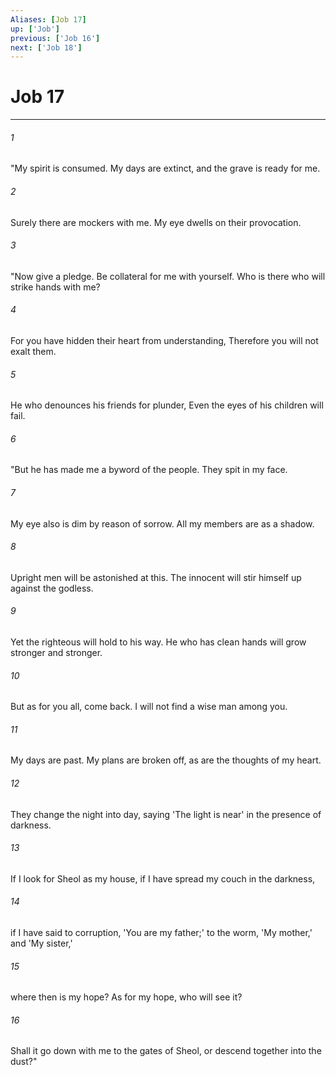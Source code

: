 ```yaml
---
Aliases: [Job 17]
up: ['Job']
previous: ['Job 16']
next: ['Job 18']
---
```

# Job 17
***





###### 1 

"My spirit is consumed. My days are extinct, and the grave is ready for me. 



###### 2 

Surely there are mockers with me. My eye dwells on their provocation. 



###### 3 

"Now give a pledge. Be collateral for me with yourself. Who is there who will strike hands with me? 



###### 4 

For you have hidden their heart from understanding, Therefore you will not exalt them. 



###### 5 

He who denounces his friends for plunder, Even the eyes of his children will fail. 



###### 6 

"But he has made me a byword of the people. They spit in my face. 



###### 7 

My eye also is dim by reason of sorrow. All my members are as a shadow. 



###### 8 

Upright men will be astonished at this. The innocent will stir himself up against the godless. 



###### 9 

Yet the righteous will hold to his way. He who has clean hands will grow stronger and stronger. 



###### 10 

But as for you all, come back. I will not find a wise man among you. 



###### 11 

My days are past. My plans are broken off, as are the thoughts of my heart. 



###### 12 

They change the night into day, saying 'The light is near' in the presence of darkness. 



###### 13 

If I look for Sheol as my house, if I have spread my couch in the darkness, 



###### 14 

if I have said to corruption, 'You are my father;' to the worm, 'My mother,' and 'My sister,' 



###### 15 

where then is my hope? As for my hope, who will see it? 



###### 16 

Shall it go down with me to the gates of Sheol, or descend together into the dust?"

